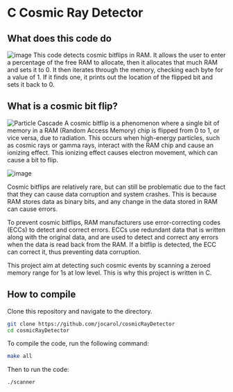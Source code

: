 # C Cosmic Ray Detector
## What does this code do
![image](https://i.imgur.com/S4QiYAV.gif)
This code detects cosmic bitflips in RAM. It allows the user to enter a percentage of the free RAM to allocate, then it allocates that much RAM and sets it to 0. It then iterates through the memory, checking each byte for a value of 1. If it finds one, it prints out the location of the flipped bit and sets it back to 0.

## What is a cosmic bit flip?
![Particle Cascade](https://www.scienceabc.com/wp-content/uploads/2021/11/ParticleCascade.jpg)
A cosmic bitflip is a phenomenon where a single bit of memory in a RAM (Random Access Memory) chip is flipped from 0 to 1, or vice versa, due to radiation. This occurs when high-energy particles, such as cosmic rays or gamma rays, interact with the RAM chip and cause an ionizing effect. This ionizing effect causes electron movement, which can cause a bit to flip.

![image](https://user-images.githubusercontent.com/24550725/205127735-5d4f8931-0a5f-4ad8-a155-1ead4afbda45.png)

Cosmic bitflips are relatively rare, but can still be problematic due to the fact that they can cause data corruption and system crashes. This is because RAM stores data as binary bits, and any change in the data stored in RAM can cause errors.

To prevent cosmic bitflips, RAM manufacturers use error-correcting codes (ECCs) to detect and correct errors. ECCs use redundant data that is written along with the original data, and are used to detect and correct any errors when the data is read back from the RAM. If a bitflip is detected, the ECC can correct it, thus preventing data corruption.

This project aim at detecting such cosmic events by scanning a zeroed memory range for 1s at low level. This is why this project is written in C.

## How to compile
Clone this repository and navigate to the directory.

```bash
git clone https://github.com/jocarol/cosmicRayDetector
cd cosmicRayDetector
```

To compile the code, run the following command:

```bash
make all
```

Then to run the code:

```bash
./scanner
```
